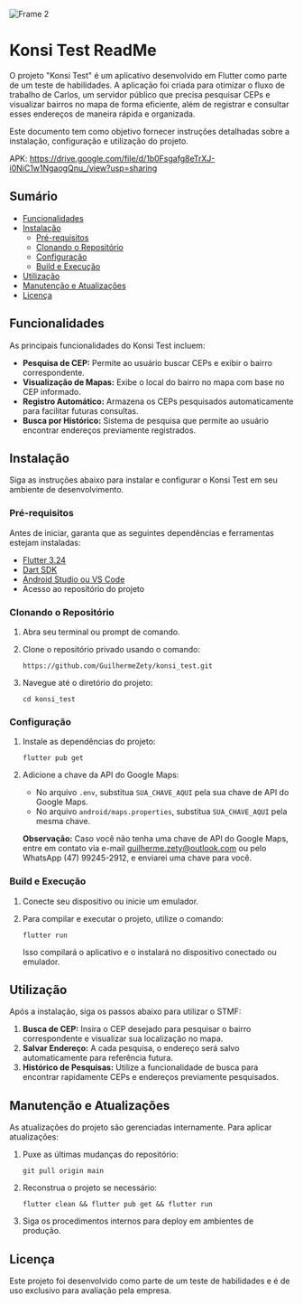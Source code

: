 ![Frame 2](https://github.com/user-attachments/assets/576829fe-7608-4c40-afa0-c9f2965cdfb4)

# Konsi Test ReadMe

O projeto "Konsi Test" é um aplicativo desenvolvido em Flutter como parte de um teste de habilidades. A aplicação foi criada para otimizar o fluxo de trabalho de Carlos, um servidor público que precisa pesquisar CEPs e visualizar bairros no mapa de forma eficiente, além de registrar e consultar esses endereços de maneira rápida e organizada.

Este documento tem como objetivo fornecer instruções detalhadas sobre a instalação, configuração e utilização do projeto.

APK: https://drive.google.com/file/d/1b0Fsgafg8eTrXJ-i0NiC1w1NgaogQnu_/view?usp=sharing


## Sumário

- [Funcionalidades](#funcionalidades)
- [Instalação](#instalação)
  - [Pré-requisitos](#pré-requisitos)
  - [Clonando o Repositório](#clonando-o-repositório)
  - [Configuração](#configuração)
  - [Build e Execução](#build-e-execução)
- [Utilização](#utilização)
- [Manutenção e Atualizações](#manutenção-e-atualizações)
- [Licença](#licença)

## Funcionalidades

As principais funcionalidades do Konsi Test incluem:

- **Pesquisa de CEP:** Permite ao usuário buscar CEPs e exibir o bairro correspondente.
- **Visualização de Mapas:** Exibe o local do bairro no mapa com base no CEP informado.
- **Registro Automático:** Armazena os CEPs pesquisados automaticamente para facilitar futuras consultas.
- **Busca por Histórico:** Sistema de pesquisa que permite ao usuário encontrar endereços previamente registrados.

## Instalação

Siga as instruções abaixo para instalar e configurar o Konsi Test em seu ambiente de desenvolvimento.

### Pré-requisitos

Antes de iniciar, garanta que as seguintes dependências e ferramentas estejam instaladas:

- [Flutter 3.24](https://docs.flutter.dev/get-started/install)
- [Dart SDK](https://dart.dev/get-dart)
- [Android Studio ou VS Code](https://flutter.dev/docs/get-started/editor)
- Acesso ao repositório do projeto

### Clonando o Repositório

1. Abra seu terminal ou prompt de comando.

2. Clone o repositório privado usando o comando:

   `https://github.com/GuilhermeZety/konsi_test.git`

3. Navegue até o diretório do projeto:

   `cd konsi_test`

### Configuração

1. Instale as dependências do projeto:

   `flutter pub get`

2. Adicione a chave da API do Google Maps:

   - No arquivo `.env`, substitua `SUA_CHAVE_AQUI` pela sua chave de API do Google Maps.
   - No arquivo `android/maps.properties`, substitua `SUA_CHAVE_AQUI` pela mesma chave.

   **Observação:** Caso você não tenha uma chave de API do Google Maps, entre em contato via e-mail guilherme.zety@outlook.com ou pelo WhatsApp (47) 99245-2912, e enviarei uma chave para você.

### Build e Execução

1. Conecte seu dispositivo ou inicie um emulador.

2. Para compilar e executar o projeto, utilize o comando:

   `flutter run`

   Isso compilará o aplicativo e o instalará no dispositivo conectado ou emulador.

## Utilização

Após a instalação, siga os passos abaixo para utilizar o STMF:
 
1. **Busca de CEP:** Insira o CEP desejado para pesquisar o bairro correspondente e visualizar sua localização no mapa.
2. **Salvar Endereço:** A cada pesquisa, o endereço será salvo automaticamente para referência futura.
3. **Histórico de Pesquisas:** Utilize a funcionalidade de busca para encontrar rapidamente CEPs e endereços previamente pesquisados.

## Manutenção e Atualizações

As atualizações do projeto são gerenciadas internamente. Para aplicar atualizações:

1. Puxe as últimas mudanças do repositório:

   `git pull origin main`

2. Reconstrua o projeto se necessário:

   `flutter clean && flutter pub get && flutter run`

3. Siga os procedimentos internos para deploy em ambientes de produção.

## Licença

Este projeto foi desenvolvido como parte de um teste de habilidades e é de uso exclusivo para avaliação pela empresa.
